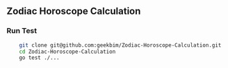 ## Zodiac Horoscope Calculation

### Run Test
```sh
    git clone git@github.com:geekbim/Zodiac-Horoscope-Calculation.git
    cd Zodiac-Horoscope-Calculation
    go test ./...
```